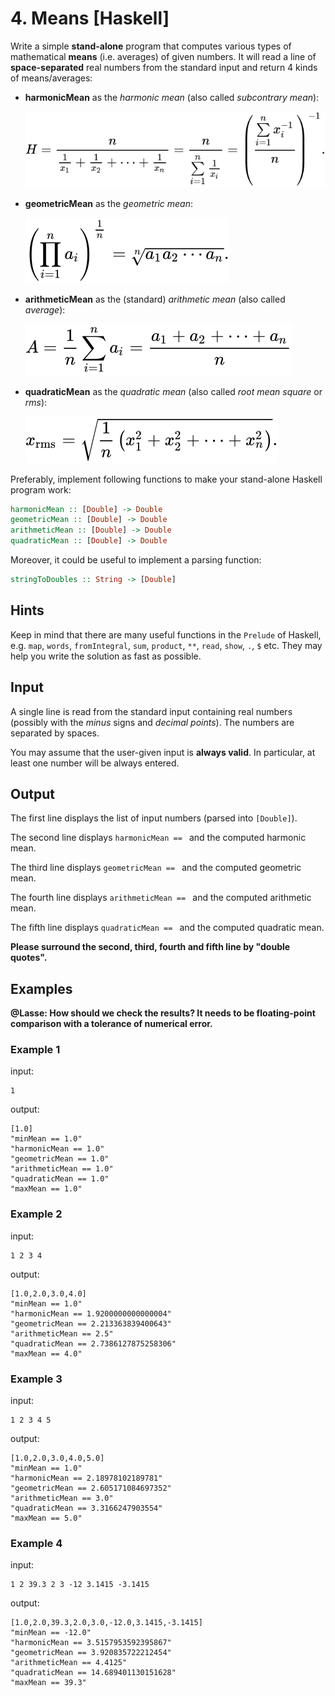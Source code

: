 # 4. Means [Haskell]

Write a simple **stand-alone** program that computes various types of mathematical **means** (i.e. averages) of given numbers.
It will read a line of **space-separated** real numbers from the standard input and return 4 kinds of means/averages:

* **harmonicMean** as the *harmonic mean* (also called *subcontrary mean*):

    ![harmonic mean](harmonicMean.svg)
    
* **geometricMean** as the *geometric mean*:

    ![geometric mean](geometricMean.svg)
    
* **arithmeticMean** as the (standard) *arithmetic mean* (also called *average*):

    ![arithmetic mean](arithmeticMean.svg)
    
* **quadraticMean** as the *quadratic mean* (also called *root mean square* or *rms*):

    ![quadratic mean](quadraticMean.svg)
    
Preferably, implement following functions to make your stand-alone Haskell program work:

```haskell
harmonicMean :: [Double] -> Double
geometricMean :: [Double] -> Double
arithmeticMean :: [Double] -> Double
quadraticMean :: [Double] -> Double
```

Moreover, it could be useful to implement a parsing function:

```haskell
stringToDoubles :: String -> [Double]
```

## Hints
Keep in mind that there are many useful functions in the `Prelude` of Haskell,
e.g. `map`, `words`, `fromIntegral`, `sum`, `product`, `**`, `read`, `show`, `.`, `$` etc.
They may help you write the solution as fast as possible.

## Input
A single line is read from the standard input containing real numbers (possibly with the *minus* signs and *decimal points*).
The numbers are separated by spaces.

You may assume that the user-given input is **always valid**.
In particular, at least one number will be always entered.

## Output
The first line displays the list of input numbers (parsed into `[Double]`).

The second line displays `harmonicMean == ` and the computed harmonic mean.

The third line displays `geometricMean == ` and the computed geometric mean.

The fourth line displays `arithmeticMean == ` and the computed arithmetic mean.

The fifth line displays `quadraticMean == ` and the computed quadratic mean.

**Please surround the second, third, fourth and fifth line by "double quotes".**

## Examples

**@Lasse: How should we check the results? It needs to be floating-point comparison with a tolerance of numerical error.**

### Example 1
input:
```
1
```
output:
```
[1.0]
"minMean == 1.0"
"harmonicMean == 1.0"
"geometricMean == 1.0"
"arithmeticMean == 1.0"
"quadraticMean == 1.0"
"maxMean == 1.0"
```

### Example 2
input:
```
1 2 3 4
```
output:
```
[1.0,2.0,3.0,4.0]
"minMean == 1.0"
"harmonicMean == 1.9200000000000004"
"geometricMean == 2.213363839400643"
"arithmeticMean == 2.5"
"quadraticMean == 2.7386127875258306"
"maxMean == 4.0"
```

### Example 3
input:
```
1 2 3 4 5
```
output:
```
[1.0,2.0,3.0,4.0,5.0]
"minMean == 1.0"
"harmonicMean == 2.18978102189781"
"geometricMean == 2.605171084697352"
"arithmeticMean == 3.0"
"quadraticMean == 3.3166247903554"
"maxMean == 5.0"
```

### Example 4
input:
```
1 2 39.3 2 3 -12 3.1415 -3.1415
```
output:
```
[1.0,2.0,39.3,2.0,3.0,-12.0,3.1415,-3.1415]
"minMean == -12.0"
"harmonicMean == 3.5157953592395867"
"geometricMean == 3.920835722212454"
"arithmeticMean == 4.4125"
"quadraticMean == 14.689401130151628"
"maxMean == 39.3"
```
